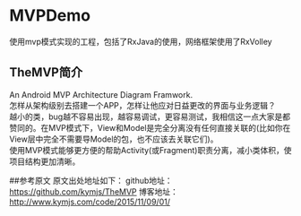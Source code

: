 # MVPDemo

使用mvp模式实现的工程，包括了RxJava的使用，网络框架使用了RxVolley
## TheMVP简介

An Android MVP Architecture Diagram Framwork.      
怎样从架构级别去搭建一个APP，怎样让他应对日益更改的界面与业务逻辑？        
越小的类，bug越不容易出现，越容易调试，更容易测试，我相信这一点大家是都赞同的。在MVP模式下，View和Model是完全分离没有任何直接关联的(比如你在View层中完全不需要导Model的包，也不应该去关联它们)。      
使用MVP模式能够更方便的帮助Activity(或Fragment)职责分离，减小类体积，使项目结构更加清晰。           

 
##参考原文
原文出处地址如下：
github地址：https://github.com/kymjs/TheMVP
博客地址：http://www.kymjs.com/code/2015/11/09/01/

